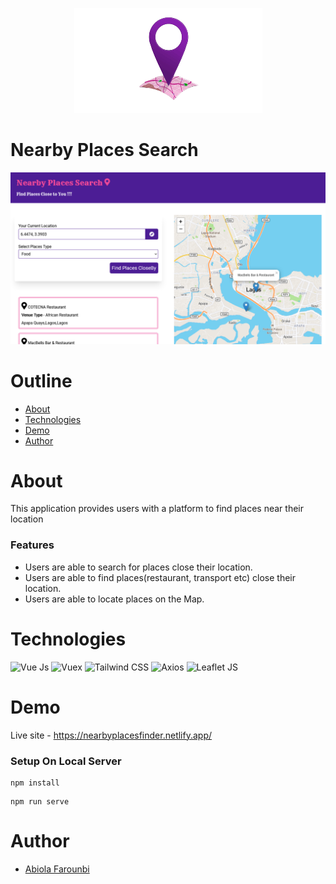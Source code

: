 <p align='center'> <img src='src/assets/favicon.png' alt='loaction-img'/> </p>

# Nearby Places Search

![Demo Image](src/assets/Demo-Image.png)

# Outline


- [About](https://github.com/Abiola-Farounbi/Nearby-Places/#About) 
- [Technologies](https://github.com/Abiola-Farounbi/Nearby-Places/#Technologies)
- [Demo](https://github.com/Abiola-Farounbi/Nearby-Places/#Demo) 
- [Author](https://github.com/Abiola-Farounbi/Nearby-Places/#Author) 


# About

This application provides users with a platform to find places near their location 
 
 ### Features
 - Users are able to search for places close their location. 
 - Users are able to find places(restaurant, transport etc) close their location.
 - Users are able to locate places on the Map.

# Technologies

![Vue Js](https://img.shields.io/badge/Vue-41b883?style=for-the-badge&logo=vue.js&logoColor=white)
![Vuex](https://img.shields.io/badge/Vuex-41b884?style=for-the-badge&logo=vue.js&logoColor=white)
![Tailwind CSS](https://img.shields.io/badge/Tailwind_CSS-blue?style=for-the-badge&logo=tailwind-css&logoColor=white)
![Axios](https://img.shields.io/badge/Axios-5a29e4?style=for-the-badge)
![Leaflet JS](https://img.shields.io/badge/Leaflet_JS-green?style=for-the-badge)


# Demo
Live site - https://nearbyplacesfinder.netlify.app/

### Setup On Local Server
 
 ```
npm install
```

```
npm run serve
```

# Author 
- [Abiola Farounbi](https://abiolaesther.me/)


